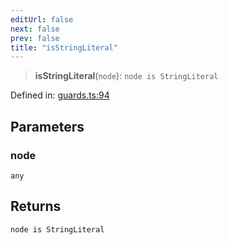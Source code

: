 ```yaml
---
editUrl: false
next: false
prev: false
title: "isStringLiteral"
---
```


> **isStringLiteral**(`node`): `node is StringLiteral`

Defined in: [guards.ts:94](https://github.com/rcs-agents/rcs-lang/blob/2886a07e868cf92f1e606ce6c904ff7e06f6aeb1/packages/ast/src/guards.ts#L94)

## Parameters

### node

`any`

## Returns

`node is StringLiteral`
